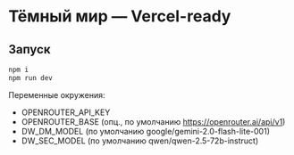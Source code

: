 # Тёмный мир — Vercel-ready

## Запуск
```bash
npm i
npm run dev
```
Переменные окружения:
- OPENROUTER_API_KEY
- OPENROUTER_BASE (опц., по умолчанию https://openrouter.ai/api/v1)
- DW_DM_MODEL (по умолчанию google/gemini-2.0-flash-lite-001)
- DW_SEC_MODEL (по умолчанию qwen/qwen-2.5-72b-instruct)

